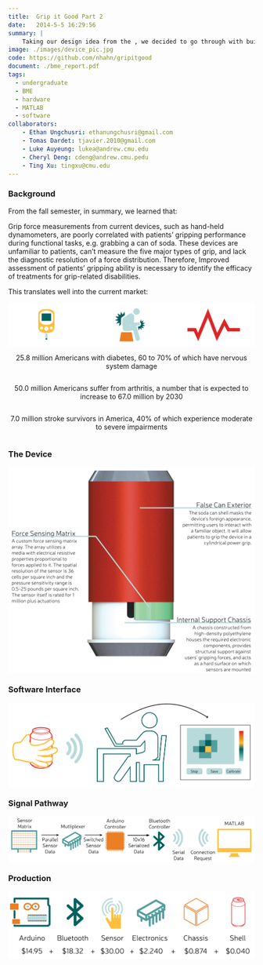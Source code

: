 ```yaml
---
title:  Grip it Good Part 2
date:   2014-5-5 16:29:56
summary: |
    Taking our design idea from the , we decided to go through with building one of the impliments: a force sensing can. Over the course of the semester, we prototyped and built a soda-can like prototype, using the actual outside of a soda-can, fitted with an internal chassis. The final version of our can is battery powered with a bluetooth module for communication back to a MATLAB program that reports the results. 
image: ./images/device_pic.jpg
code: https://github.com/nhahn/gripitgood
document: ./bme_report.pdf
tags:
  - undergraduate
  - BME
  - hardware
  - MATLAB
  - software
collaborators:
    - Ethan Ungchusri: ethanungchusri@gmail.com
    - Tomas Dardet: tjavier.2010@gmail.com
    - Luke Auyeung: lukea@andrew.cmu.edu
    - Cheryl Deng: cdeng@andrew.cmu.pedu
    - Ting Xu: tingxu@cmu.edu
---
```


### Background

From the fall semester, in summary, we learned that:

Grip force measurements from current devices, such as hand-held dynamometers, are poorly correlated with patients’ gripping performance during functional tasks, e.g. grabbing a can of soda. These devices are unfamiliar to patients, can’t measure the five major types of grip, and lack the diagnostic resolution of a force distribution. Therefore, Improved assessment of patients’ gripping ability is necessary to identify the efficacy of treatments for grip-related disabilities.

This translates well into the current market:
<div class="row">
    <div class="small-12 columns">
        <img src="./images/market.png">
    </div>
</div>
<div class="row">
    <div class="small-4 columns">
        <p style="text-align: center;">25.8 million Americans with diabetes, 60 to 70% of which have nervous system damage</p>
    </div>
    <div class="small-4 columns">
        <p style="text-align: center;">50.0 million Americans suffer from arthritis, a number that is expected to increase to 67.0 million by 2030</p>
    </div>
    <div class="small-4 columns">
        <p style="text-align: center;">7.0 million stroke survivors in America, 40% of which experience moderate to severe impairments</p>
    </div>
</div>


### The Device

<div class="row">
    <div class="large-6 columns">
        <img src="./images/device.png">
    </div>
    <div class="large-6 columns">
    </div>
</div>


### Software Interface

<div class="row">
    <div class="small-12 columns">
        <img src="./images/clinician.png">
    </div>
</div>


### Signal Pathway

<div class="row">
    <div class="small-12 columns">
        <img src="./images/signal.png">
    </div>
</div>


### Production


<div class="row">
    <div class="small-12 medium-6 columns">
        <img src="./images/production.png">
    </div>
</div>